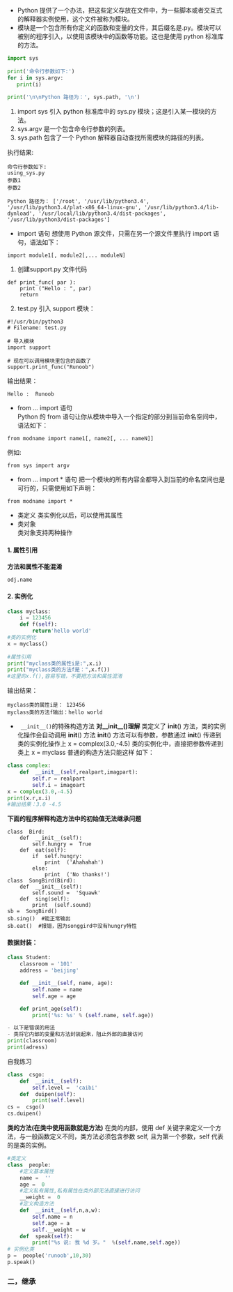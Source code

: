 - Python 提供了一个办法，把这些定义存放在文件中，为一些脚本或者交互式的解释器实例使用，这个文件被称为模块。  
- 模块是一个包含所有你定义的函数和变量的文件，其后缀名是.py。模块可以被别的程序引入，以使用该模块中的函数等功能。这也是使用 python 标准库的方法。
```python
import sys
 
print('命令行参数如下:')
for i in sys.argv:
   print(i)
 
print('\n\nPython 路径为：', sys.path, '\n')
```
1. import sys 引入 python 标准库中的 sys.py 模块；这是引入某一模块的方法。
2. sys.argv 是一个包含命令行参数的列表。
3. sys.path 包含了一个 Python 解释器自动查找所需模块的路径的列表。 
 
执行结果:
```
命令行参数如下:
using_sys.py
参数1
参数2
 
Python 路径为： ['/root', '/usr/lib/python3.4', '/usr/lib/python3.4/plat-x86_64-linux-gnu', '/usr/lib/python3.4/lib-dynload', '/usr/local/lib/python3.4/dist-packages', '/usr/lib/python3/dist-packages']
```
- import 语句
想使用 Python 源文件，只需在另一个源文件里执行 import 语句，语法如下：
```
import module1[, module2[,... moduleN]
```
1. 创建support.py 文件代码
```
def print_func( par ):
    print ("Hello : ", par)
    return
```
2. test.py 引入 support 模块：
```
#!/usr/bin/python3
# Filename: test.py
 
# 导入模块
import support
 
# 现在可以调用模块里包含的函数了
support.print_func("Runoob")
```
输出结果：
```
Hello :  Runoob
```
- from … import 语句  
Python 的 from 语句让你从模块中导入一个指定的部分到当前命名空间中，语法如下：
```
from modname import name1[, name2[, ... nameN]]
```
例如:
```
from sys import argv
```
- from … import * 语句
把一个模块的所有内容全都导入到当前的命名空间也是可行的，只需使用如下声明：
```
from modname import *
```

- 类定义 
类实例化以后，可以使用其属性
- 类对象  
类对象支持两种操作
#### 1. 属性引用
**方法和属性不能混淆**
```
odj.name
```
#### 2. 实例化
```python
class myclass:
    i = 123456
    def f(self):
        return'hello world'
#类的实例化
x = myclass()
 
#属性引用
print("myclass类的属性i是:",x.i)
print("myclass类的方法f是：",x.f()) 
#这里的x.f(),容易写错，不要把方法和属性混淆
```
输出结果：
```
myclass类的属性i是： 123456
myclass类的方法f输出：hello world
```

- ``` __init__()```的特殊构造方法
**对__init__()理解**
类定义了 __init__() 方法，类的实例化操作会自动调用 __init__() 方法
 __init__() 方法可以有参数，参数通过 __init__() 传递到类的实例化操作上
x = complex(3.0,-4.5) 类的实例化中，直接把参数传递到类上
x = myclass 普通的构造方法只能这样
如下：
```python
class complex:
    def  __init__(self,realpart,imagpart):
        self.r = realpart
        self.i = imagoart
x = complex(3.0,-4.5)
print(x.r,x.i)
#输出结果：3.0 -4.5
```
**下面的程序解释构造方法中的初始值无法继承问题**
```
class  Bird:
    def  __init__(self):
        self.hungry =  True
    def  eat(self):
        if  self.hungry:
            print  ('Ahahahah')
        else:
            print  ('No thanks!')
class  SongBird(Bird):
    def  __init__(self):
        self.sound =  'Squawk'
    def  sing(self):
        print  (self.sound)
sb =  SongBird()
sb.sing()  #能正常输出
sb.eat()  #报错，因为songgird中没有hungry特性
```
#### 数据封装：
```python
class Student:
    classroom = '101'
    address = 'beijing'

    def __init__(self, name, age):
        self.name = name
        self.age = age

    def print_age(self):
        print('%s: %s' % (self.name, self.age))

- 以下是错误的用法
- 类将它内部的变量和方法封装起来，阻止外部的直接访问
print(classroom)
print(adress)
```
自我练习
```python
class  csgo:
    def  __init__(self):
        self.level =  'caibi'
    def  duipen(self):
        print(self.level)
cs =  csgo()
cs.duipen()
```
**类的方法(在类中使用函数就是方法)**
在类的内部，使用 def 关键字来定义一个方法，与一般函数定义不同，类方法必须包含参数 self, 且为第一个参数，self 代表的是类的实例。
```python
#类定义
class  people:
    #定义基本属性
    name =  ''
    age =  0
    #定义私有属性,私有属性在类外部无法直接进行访问
    __weight =  0
    #定义构造方法
    def  __init__(self,n,a,w):
        self.name = n
        self.age = a
        self.__weight = w
    def  speak(self):
        print("%s 说: 我 %d 岁。"  %(self.name,self.age))
# 实例化类
p =  people('runoob',10,30)
p.speak()
```
### 二，继承
